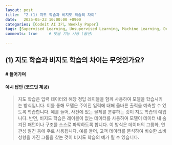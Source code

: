 ```yaml
---
layout: post
title:  "2-(1) 지도 학습과 비지도 학습의 차이"
date:   2025-05-23 10:00:00 +0900
categories: [Codeit AI 3기, Weekly Paper]
tags: [Supervised Learning, Unsupervised Learning, Machine Learning, Deep Learning, AI]
comments: true     # 댓글 기능 사용 (옵션)

---
```


## (1) 지도 학습과 비지도 학습의 차이는 무엇인가요?

#### # 들어가며


#### 예시 답안 (코드잇 제공)
> 지도 학습은 입력 데이터와 해당 정답 레이블을 함께 사용하여 모델을 학습시키는 방식입니다. 이를 통해 모델은 주어진 입력에 대해 올바른 출력을 예측할 수 있도록 학습합니다. 예를 들어, 사진에 있는 물체를 분류하는 것이 지도 학습의 예입니다. 
반면, 비지도 학습은 레이블이 없는 데이터를 사용하여 모델이 데이터 내 숨겨진 패턴이나 구조를 스스로 파악하도록 합니다. 이 방식은 데이터의 그룹화, 연관성 발견 등에 주로 사용됩니다. 예를 들어, 고객 데이터를 분석하여 비슷한 소비 성향을 가진 그룹을 찾는 것이 비지도 학습의 예가 될 수 있습니다.